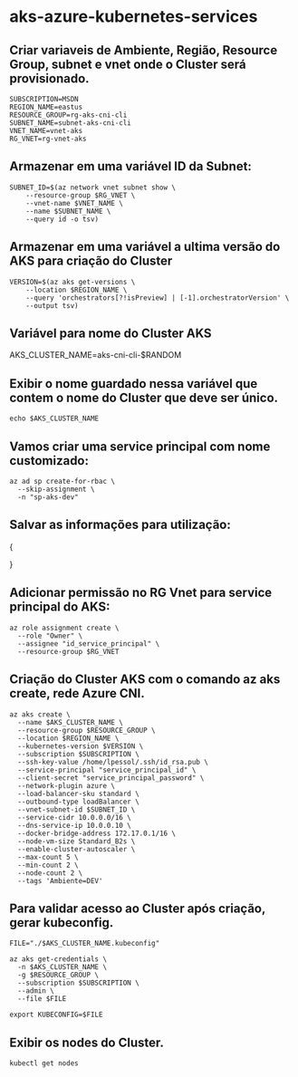 # aks-azure-kubernetes-services

## Criar variaveis de Ambiente, Região, Resource Group, subnet e vnet onde o Cluster será provisionado.

```
SUBSCRIPTION=MSDN
REGION_NAME=eastus
RESOURCE_GROUP=rg-aks-cni-cli
SUBNET_NAME=subnet-aks-cni-cli
VNET_NAME=vnet-aks
RG_VNET=rg-vnet-aks
```

## Armazenar em uma variável ID da Subnet:

```
SUBNET_ID=$(az network vnet subnet show \
    --resource-group $RG_VNET \
    --vnet-name $VNET_NAME \
    --name $SUBNET_NAME \
    --query id -o tsv)
```

## Armazenar em uma variável a ultima versão do AKS para criação do Cluster

```
VERSION=$(az aks get-versions \
    --location $REGION_NAME \
    --query 'orchestrators[?!isPreview] | [-1].orchestratorVersion' \
    --output tsv)
```

## Variável para nome do Cluster AKS

AKS_CLUSTER_NAME=aks-cni-cli-$RANDOM

## Exibir o nome guardado nessa variável que contem o nome do Cluster que deve ser único.

```
echo $AKS_CLUSTER_NAME
```

## Vamos criar uma service principal com nome customizado:

```
az ad sp create-for-rbac \
  --skip-assignment \
  -n "sp-aks-dev"
```

## Salvar as informações para utilização:

{
  
}

## Adicionar permissão no RG Vnet para service principal do AKS:

```
az role assignment create \
  --role "Owner" \
  --assignee "id_service_principal" \
  --resource-group $RG_VNET
```

## Criação do Cluster AKS com o comando az aks create, rede Azure CNI.

```
az aks create \
  --name $AKS_CLUSTER_NAME \
  --resource-group $RESOURCE_GROUP \
  --location $REGION_NAME \
  --kubernetes-version $VERSION \
  --subscription $SUBSCRIPTION \
  --ssh-key-value /home/lpessol/.ssh/id_rsa.pub \
  --service-principal "service_principal_id" \
  --client-secret "service_principal_password" \
  --network-plugin azure \
  --load-balancer-sku standard \
  --outbound-type loadBalancer \
  --vnet-subnet-id $SUBNET_ID \
  --service-cidr 10.0.0.0/16 \
  --dns-service-ip 10.0.0.10 \
  --docker-bridge-address 172.17.0.1/16 \
  --node-vm-size Standard_B2s \
  --enable-cluster-autoscaler \
  --max-count 5 \
  --min-count 2 \
  --node-count 2 \
  --tags 'Ambiente=DEV'
```

## Para validar acesso ao Cluster após criação, gerar kubeconfig.

```
FILE="./$AKS_CLUSTER_NAME.kubeconfig"

az aks get-credentials \
  -n $AKS_CLUSTER_NAME \
  -g $RESOURCE_GROUP \
  --subscription $SUBSCRIPTION \
  --admin \
  --file $FILE
```
```
export KUBECONFIG=$FILE
```

## Exibir os nodes do Cluster.

```
kubectl get nodes
```
